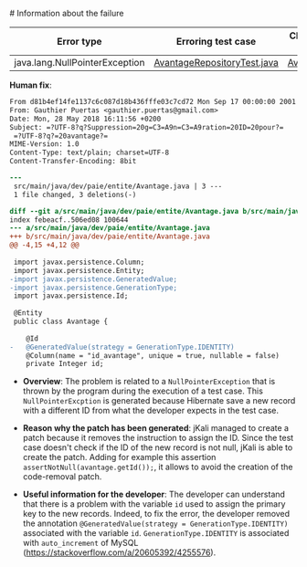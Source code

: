 # Information about the failure

| Error type   | Erroring test case | Changed file by jKali |
|--------------|-------------------|----------------------------|
| java.lang.NullPointerException | [AvantageRepositoryTest.java](https://github.com/repairnator/repairnator-experiments-one-erroring-test-case/blob/dc9b199592973111c3d3c668a13e6c9520efad5b/src/test/java/dev/paie/repository/AvantageRepositoryTest.java#L36)| [Avantage.java](https://github.com/repairnator/repairnator-experiments-one-erroring-test-case/blob/dc9b199592973111c3d3c668a13e6c9520efad5b/src/main/java/dev/paie/entite/Avantage.java#L57)|

**Human fix**:

```diff
From d81b4ef14fe1137c6c087d18b436fffe03c7cd72 Mon Sep 17 00:00:00 2001
From: Gauthier Puertas <gauthier.puertas@gmail.com>
Date: Mon, 28 May 2018 16:11:56 +0200
Subject: =?UTF-8?q?Suppression=20g=C3=A9n=C3=A9ration=20ID=20pour?=
 =?UTF-8?q?=20avantage?=
MIME-Version: 1.0
Content-Type: text/plain; charset=UTF-8
Content-Transfer-Encoding: 8bit

---
 src/main/java/dev/paie/entite/Avantage.java | 3 ---
 1 file changed, 3 deletions(-)

diff --git a/src/main/java/dev/paie/entite/Avantage.java b/src/main/java/dev/paie/entite/Avantage.java
index febeacf..506ed08 100644
--- a/src/main/java/dev/paie/entite/Avantage.java
+++ b/src/main/java/dev/paie/entite/Avantage.java
@@ -4,15 +4,12 @@
 
 import javax.persistence.Column;
 import javax.persistence.Entity;
-import javax.persistence.GeneratedValue;
-import javax.persistence.GenerationType;
 import javax.persistence.Id;
 
 @Entity
 public class Avantage {
 
 	@Id
-	@GeneratedValue(strategy = GenerationType.IDENTITY)
 	@Column(name = "id_avantage", unique = true, nullable = false)
 	private Integer id;
```

- **Overview**: The problem is related to a `NullPointerException` that is thrown by the program during the execution of a test case. This `NullPointerExcption` is generated because Hibernate save a new record with a different ID from what the developer expects in the test case.

- **Reason why the patch has been generated**: jKali managed to create a patch because it removes the instruction to assign the ID. Since the test case doesn't check if the ID of the new record is not null, jKali is able to create the patch. Adding for example this assertion `assertNotNull(avantage.getId());`, it allows to avoid the creation of the code-removal patch.

- **Useful information for the developer**: The developer can understand that there is a problem with the variable `id` used to assign the primary key to the new records. Indeed, to fix the error, the developer removed the annotation `@GeneratedValue(strategy = GenerationType.IDENTITY)` associated with the variable `id`. `GenerationType.IDENTITY` is associated with `auto_increment` of MySQL (https://stackoverflow.com/a/20605392/4255576).
